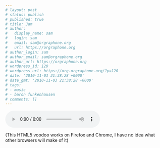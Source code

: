 ```yaml
---
# layout: post
# status: publish
# published: true
# title: Jam
# author:
#   display_name: sam
#   login: sam
#   email: sam@orgraphone.org
#   url: https://orgraphone.org
# author_login: sam
# author_email: sam@orgraphone.org
# author_url: https://orgraphone.org
# wordpress_id: 120
# wordpress_url: https://org.orgraphone.org/?p=120
# date: '2010-11-03 21:38:28 +0000'
# date_gmt: '2010-11-03 21:38:28 +0000'
# tags:
# - music
# - baron funkenhausen
# comments: []
---
```


<p><audio controls="true" autobuffer="true"><br />
	<source src="https://media.param3.com/music/baron/jams/20101002_Jam.ogg" /><br />
	<source src="https://media.param3.com/music/baron/jams/20101002_Jam.mp3" /><br />
Download:<br />
	[<a href="https://media.param3.com/music/baron/jams/20101002_Jam.ogg" title="Warm-up jam (ogg)">ogg</a>]<br />
	[<a href="https://media.param3.com/music/baron/jams/20101002_Jam.mp3" title="Warm-up jam (mp3)">mp3</a>]<br />
</audio></p>
<p>(This HTML5 voodoo works on Firefox and Chrome, I have no idea what other browsers will make of it)</p>
